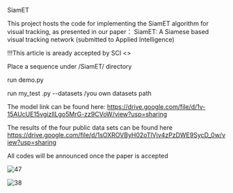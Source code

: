 SiamET


This project hosts the code for implementing the SiamET algorithm for visual tracking, as presented in our paper：
SiamET: A Siamese based visual tracking network (submitted to Applied Intelligence)

!!!This article is aready accepted by SCI <<Applied Intelligence>> 

Place a sequence under /SiamET/ directory

run demo.py

run my_test .py --datasets /you own datasets path

The model link can be found here: https://drive.google.com/file/d/1v-15AUcUE15vgizlILgo5MrG-zz9CVoW/view?usp=sharing

The results of the four public data sets can be found here https://drive.google.com/file/d/1sOXROVByH02oTlVjv4zPzDWE9SycD_0w/view?usp=sharing

All codes will be announced once the paper is accepted

![47](https://user-images.githubusercontent.com/51786737/138253577-2433849d-8ac9-4c53-bb0c-9e0fe911f24c.png)






![38](https://user-images.githubusercontent.com/51786737/138253632-d7a0d35f-ef31-4e5b-a69b-747a797447be.png)
